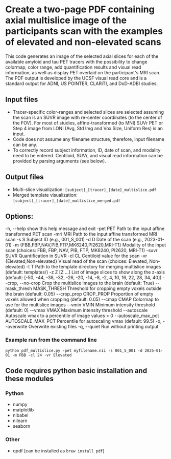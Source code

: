 # Create a two-page PDF containing axial multislice image of the participants scan with the examples of elevated and non-elevated scans

This code generates an image of the selected axial slices for each of the available amyloid and tau PET tracers with the possibility to change colormap, color range, add quantification results and visual read information, as well as display PET overlaid on the participant's MRI scan.
The PDF output is developed by the UCSF visual read core and is a standard output for ADNI, US POINTER, CLARiTI, and DoD-ADBI studies.

## Input files
 - Tracer-specific color-ranges and selected slices are selected assuming the scan is an SUVR image with re-center coordinates (to the center of the FOV). For most of studies, affine-transformed (to MNI) SUVr PET or Step 4 image from LONI (Avg, Std Img and Vox Size, Uniform Res)
    is an input.
 - Code does not assume any filename structure, therefore, input filename can be any. 
 - To correctly record subject information, ID, date of scan, and modality need to be entered. Centiloid, SUVr, and visual read information can be provided by parsing arguments (see below).

## Output files
- Multi-slice visualization: `[subject]_[tracer]_[date]_multislice.pdf`
- Merged template visualization: `[subject]_[tracer]_[date]_multislice_merged.pdf`

## Options:
  -h, --help            show this help message and exit
  -pet PET              Path to the input affine transformed PET scan
  -mri MRI              Path to the input affine transformed MRI scan
  -s S                  Subject ID (e.g., 001_S_001)
  -d D                  Date of the scan (e.g., 2023-01-01)
  -m {FBB,FBP,NAV,PIB,FTP,MK6240,PI2620,MRI-T1}
                        Modality of the input scan (choices: FBB, FBP, NAV, PIB, FTP, MK6240, PI2620, MRI-T1)
  -suvr SUVR            Quantification in SUVR
  -cl CL                Centiloid value for the scan
  -vr {Elevated,Non-elevated}
                        Visual read of the scan (choices: Elevated, Non-elevated)
  -t T                  Path to the template directory for merging multislice images (default: templates/)
  -z Z [Z ...]          List of image slices to show along the z-axis (default: [-50, -44, -38, -32, -26, -20, -14, -8, -2, 4, 10, 16, 22, 28, 34, 40])
  --crop, --no-crop     Crop the multislice images to the brain (default: True)
  --mask_thresh MASK_THRESH
                        Threshold for cropping empty voxels outside the brain (default: 0.05)
  --crop_prop CROP_PROP
                        Proportion of empty voxels allowed when cropping (default: 0.05)
  --cmap CMAP           Colormap to use for the multislice images
  --vmin VMIN           Minimum intensity threshold (default: 0)
  --vmax VMAX           Maximum intensity threshold
  --autoscale           Autoscale vmax to a percentile of image values > 0
  --autoscale_max_pct AUTOSCALE_MAX_PCT
                        Percentile for autoscaling vmax (default: 99.5)
  -o, --overwrite       Overwrite existing files
  -q, --quiet           Run without printing output

### Example run from the command line
`python pdf_multislice.py -pet myfilename.nii -s 001_S_001 -d 2025-01-01 -m FBB -cl 24 -vr Elevated`

## Code requires python basic installation and these modules
### Python
- numpy
- matplotlib
- nibabel
- nilearn
- seaborn

### Other
- qpdf [can be installed as `brew install pdf`]